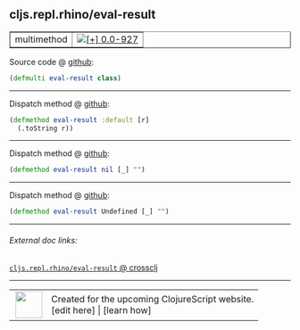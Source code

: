 ## cljs.repl.rhino/eval-result



 <table border="1">
<tr>
<td>multimethod</td>
<td><a href="https://github.com/cljsinfo/cljs-api-docs/tree/0.0-927"><img valign="middle" alt="[+] 0.0-927" title="Added in 0.0-927" src="https://img.shields.io/badge/+-0.0--927-lightgrey.svg"></a> </td>
</tr>
</table>









Source code @ [github](https://github.com/clojure/clojurescript/blob/r3297/src/main/clojure/cljs/repl/rhino.clj#L60):

```clj
(defmulti eval-result class)
```

<!--
Repo - tag - source tree - lines:

 <pre>
clojurescript @ r3297
└── src
    └── main
        └── clojure
            └── cljs
                └── repl
                    └── <ins>[rhino.clj:60](https://github.com/clojure/clojurescript/blob/r3297/src/main/clojure/cljs/repl/rhino.clj#L60)</ins>
</pre>

-->

---

Dispatch method @ [github](https://github.com/clojure/clojurescript/blob/r3297/src/main/clojure/cljs/repl/rhino.clj#L62-L63):

```clj
(defmethod eval-result :default [r]
  (.toString r))
```

<!--
Repo - tag - source tree - lines:

 <pre>
clojurescript @ r3297
└── src
    └── main
        └── clojure
            └── cljs
                └── repl
                    └── <ins>[rhino.clj:62-63](https://github.com/clojure/clojurescript/blob/r3297/src/main/clojure/cljs/repl/rhino.clj#L62-L63)</ins>
</pre>
-->

---
Dispatch method @ [github](https://github.com/clojure/clojurescript/blob/r3297/src/main/clojure/cljs/repl/rhino.clj#L65):

```clj
(defmethod eval-result nil [_] "")
```

<!--
Repo - tag - source tree - lines:

 <pre>
clojurescript @ r3297
└── src
    └── main
        └── clojure
            └── cljs
                └── repl
                    └── <ins>[rhino.clj:65](https://github.com/clojure/clojurescript/blob/r3297/src/main/clojure/cljs/repl/rhino.clj#L65)</ins>
</pre>
-->

---
Dispatch method @ [github](https://github.com/clojure/clojurescript/blob/r3297/src/main/clojure/cljs/repl/rhino.clj#L67):

```clj
(defmethod eval-result Undefined [_] "")
```

<!--
Repo - tag - source tree - lines:

 <pre>
clojurescript @ r3297
└── src
    └── main
        └── clojure
            └── cljs
                └── repl
                    └── <ins>[rhino.clj:67](https://github.com/clojure/clojurescript/blob/r3297/src/main/clojure/cljs/repl/rhino.clj#L67)</ins>
</pre>
-->

---


###### External doc links:

[`cljs.repl.rhino/eval-result` @ crossclj](http://crossclj.info/fun/cljs.repl.rhino/eval-result.html)<br>

---

 <table>
<tr><td>
<img valign="middle" align="right" width="48px" src="http://i.imgur.com/Hi20huC.png">
</td><td>
Created for the upcoming ClojureScript website.<br>
[edit here] | [learn how]
</td></tr></table>

[edit here]:https://github.com/cljsinfo/cljs-api-docs/blob/master/cljsdoc/cljs.repl.rhino_eval-result.cljsdoc
[learn how]:https://github.com/cljsinfo/cljs-api-docs/wiki/cljsdoc-files

<!--

This information was too distracting to show to readers, but I'll leave it
commented here since it is helpful to:

- pretty-print the data used to generate this document
- and show how to retrieve that data



The API data for this symbol:

```clj
{:ns "cljs.repl.rhino",
 :name "eval-result",
 :type "multimethod",
 :source {:code "(defmulti eval-result class)",
          :title "Source code",
          :repo "clojurescript",
          :tag "r3297",
          :filename "src/main/clojure/cljs/repl/rhino.clj",
          :lines [60]},
 :full-name "cljs.repl.rhino/eval-result",
 :full-name-encode "cljs.repl.rhino_eval-result",
 :extra-sources ({:code "(defmethod eval-result :default [r]\n  (.toString r))",
                  :title "Dispatch method",
                  :repo "clojurescript",
                  :tag "r3297",
                  :filename "src/main/clojure/cljs/repl/rhino.clj",
                  :lines [62 63]}
                 {:code "(defmethod eval-result nil [_] \"\")",
                  :title "Dispatch method",
                  :repo "clojurescript",
                  :tag "r3297",
                  :filename "src/main/clojure/cljs/repl/rhino.clj",
                  :lines [65]}
                 {:code "(defmethod eval-result Undefined [_] \"\")",
                  :title "Dispatch method",
                  :repo "clojurescript",
                  :tag "r3297",
                  :filename "src/main/clojure/cljs/repl/rhino.clj",
                  :lines [67]}),
 :history [["+" "0.0-927"]]}

```

Retrieve the API data for this symbol:

```clj
;; from Clojure REPL
(require '[clojure.edn :as edn])
(-> (slurp "https://raw.githubusercontent.com/cljsinfo/cljs-api-docs/catalog/cljs-api.edn")
    (edn/read-string)
    (get-in [:symbols "cljs.repl.rhino/eval-result"]))
```

-->

